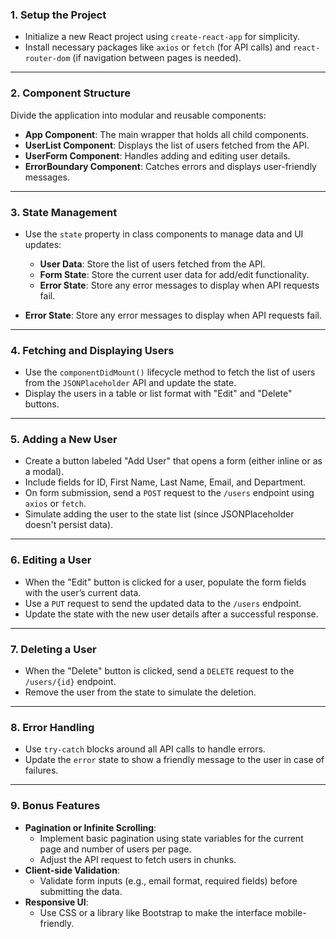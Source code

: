 ### 1. **Setup the Project**

- Initialize a new React project using `create-react-app` for simplicity.
- Install necessary packages like `axios` or `fetch` (for API calls) and `react-router-dom` (if navigation between pages is needed).

---

### 2. **Component Structure**

Divide the application into modular and reusable components:

- **App Component**: The main wrapper that holds all child components.
- **UserList Component**: Displays the list of users fetched from the API.
- **UserForm Component**: Handles adding and editing user details.
- **ErrorBoundary Component**: Catches errors and displays user-friendly messages.

---

### 3. **State Management**

- Use the `state` property in class components to manage data and UI updates:
    - **User Data**: Store the list of users fetched from the API.
    - **Form State**: Store the current user data for add/edit functionality.
    - **Error State**: Store any error messages to display when API requests fail.
 
- **Error State**: Store any error messages to display when API requests fail.

---

### 4. **Fetching and Displaying Users**

- Use the `componentDidMount()` lifecycle method to fetch the list of users from the `JSONPlaceholder` API and update the state.
- Display the users in a table or list format with "Edit" and "Delete" buttons.

---

### 5. **Adding a New User**

- Create a button labeled "Add User" that opens a form (either inline or as a modal).
- Include fields for ID, First Name, Last Name, Email, and Department.
- On form submission, send a `POST` request to the `/users` endpoint using `axios` or `fetch`.
- Simulate adding the user to the state list (since JSONPlaceholder doesn't persist data).

---

### 6. **Editing a User**

- When the "Edit" button is clicked for a user, populate the form fields with the user’s current data.
- Use a `PUT` request to send the updated data to the `/users` endpoint.
- Update the state with the new user details after a successful response.

--- 

### 7. **Deleting a User**

- When the "Delete" button is clicked, send a `DELETE` request to the `/users/{id}` endpoint.
- Remove the user from the state to simulate the deletion.

---

### 8. **Error Handling**

- Use `try-catch` blocks around all API calls to handle errors.
- Update the `error` state to show a friendly message to the user in case of failures.

---

### 9. **Bonus Features**

- **Pagination or Infinite Scrolling**:
    - Implement basic pagination using state variables for the current page and number of users per page.
    - Adjust the API request to fetch users in chunks.
- **Client-side Validation**:
    - Validate form inputs (e.g., email format, required fields) before submitting the data.
- **Responsive UI**:
    - Use CSS or a library like Bootstrap to make the interface mobile-friendly.
